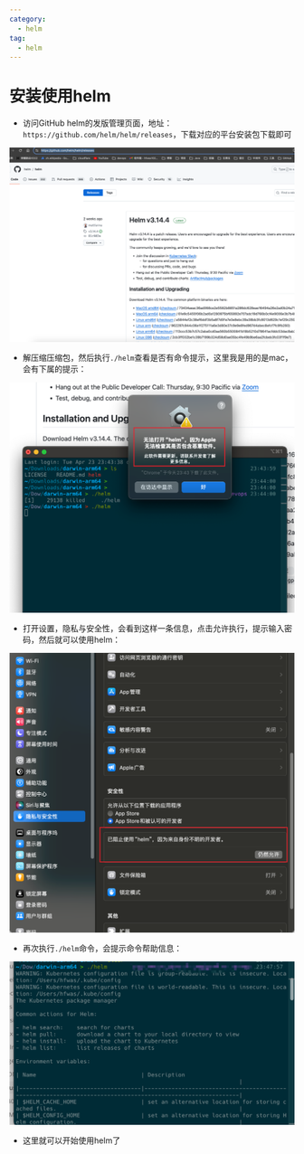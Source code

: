 ```yaml
---
category:
  - helm
tag:
  - helm
---
```


# 安装使用helm

- 访问GitHub helm的发版管理页面，地址：`https://github.com/helm/helm/releases`，下载对应的平台安装包下载即可

![image-20240427234314229](images/image-20240427234314229.png)

- 解压缩压缩包，然后执行`./helm`查看是否有命令提示，这里我是用的是mac，会有下属的提示：

![image-20240427234536266](images/image-20240427234536266.png)

- 打开设置，隐私与安全性，会看到这样一条信息，点击允许执行，提示输入密码，然后就可以使用helm：

![image-20240427234647531](images/image-20240427234647531.png)

- 再次执行`./helm`命令，会提示命令帮助信息：

![image-20240427234841362](images/image-20240427234841362.png)

- 这里就可以开始使用helm了